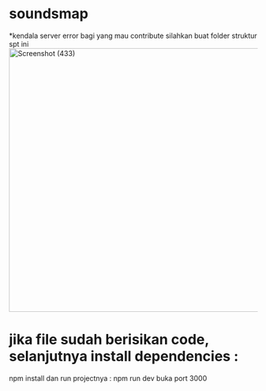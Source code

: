 # soundsmap
*kendala server error bagi yang mau contribute silahkan
buat folder struktur spt ini
<img width="874" height="534" alt="Screenshot (433)" src="https://github.com/user-attachments/assets/691ba79d-a2d7-4f74-ba76-ef3da0ce654b" />
# jika file sudah berisikan code, selanjutnya install dependencies :
npm install
dan run projectnya : npm run dev
buka port 3000
